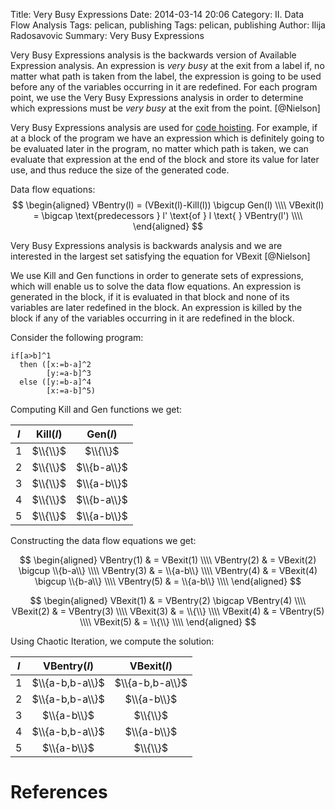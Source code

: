 Title: Very Busy Expressions
Date: 2014-03-14 20:06
Category: II. Data Flow Analysis
Tags: pelican, publishing
Tags: pelican, publishing
Author: Ilija Radosavovic
Summary: Very Busy Expressions


Very Busy Expressions analysis is the backwards version of Available Expression analysis.
An expression is *very busy* at the exit from a label if, no matter what path is taken from the
label, the expression is going to be used before any of the variables occurring in it are redefined.
For each program point, we use the Very Busy Expressions analysis in order to determine
which expressions must be *very busy* at the exit from the point. [@Nielson]

Very Busy Expressions analysis are used for 
[code hoisting](code-hoisting.html).
For example, if at a block of the program we have an expression which is definitely going to be
evaluated later in the program, no matter which path is taken, we can evaluate
that expression at the end of the block and store its value for later use,
and thus reduce the size of the generated code.

Data flow equations:
$$
  \begin{aligned}
  VBentry(l)  = (VBexit(l)-Kill(l)) \bigcup Gen(l)  \\\\
  VBexit(l) = \bigcap \text{predecessors  } l' \text{of } l \text{ } VBentry(l') \\\\
  \end{aligned}
$$

Very Busy Expressions analysis is backwards analysis and we are interested in the largest
set satisfying the equation for VBexit [@Nielson]

We use Kill and Gen functions in order to generate sets of expressions,
which will enable us to solve the data flow equations.
An expression is generated in the block, if it is evaluated in that block and none of its variables are later redefined in the block.
An expression is killed by the block if any of the variables occurring in it are redefined in the block.

Consider the following program:

    if[a>b]^1
      then ([x:=b-a]^2
            [y:=a-b]^3
      else ([y:=b-a]^4
            [x:=a-b]^5)

Computing Kill and Gen functions we get:

|<center>$l$</center>|<center>Kill($l$)</center> | <center>Gen($l$)<center/>  |
|:--:|:----------:|:-------------:|
| 1 | $\\{\\}$   | $\\{\\}$      |
| 2 | $\\{\\}$   | $\\{b-a\\}$ |
| 3 | $\\{\\}$   | $\\{a-b\\}$ |
| 4 | $\\{\\}$   | $\\{b-a\\}$ |
| 5 | $\\{\\}$   | $\\{a-b\\}$ |

Constructing the data flow equations we get:

$$
  \begin{aligned}
    VBentry(1) & = VBexit(1) \\\\
    VBentry(2) & = VBexit(2) \bigcup \\{b-a\\} \\\\
    VBentry(3) & = \\{a-b\\} \\\\
    VBentry(4) & = VBexit(4) \bigcup \\{b-a\\} \\\\
    VBentry(5) & = \\{a-b\\} \\\\
  \end{aligned}
$$

$$
  \begin{aligned}
    VBexit(1) & = VBentry(2) \bigcap VBentry(4) \\\\
    VBexit(2) & = VBentry(3) \\\\
    VBexit(3) & = \\{\\} \\\\
    VBexit(4) & = VBentry(5) \\\\
    VBexit(5) & = \\{\\} \\\\
  \end{aligned}
$$

Using Chaotic Iteration, we compute the solution:

|<center>$l$</center>| <center>VBentry($l$)</center> | <center>VBexit($l$)</center>  |
|:-:|:---------------:|:---------------:|
| 1 | $\\{a-b,b-a\\}$ | $\\{a-b,b-a\\}$ |
| 2 | $\\{a-b,b-a\\}$ | $\\{a-b\\}$     |
| 3 | $\\{a-b\\}$     | $\\{\\}$        |
| 4 | $\\{a-b,b-a\\}$ | $\\{a-b\\}$     |
| 5 | $\\{a-b\\}$     | $\\{\\}$        |



References
==========
[@Nielson "Nielson, Flemming, Hanne R. Nielson, and Chris Hankin. Principles of program analysis. Springer, 1999. Page 44-47"]: http://www2.imm.dtu.dk/~hrni/PPA/ppa.html
